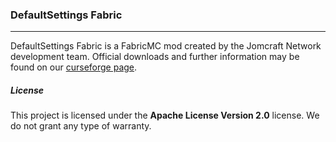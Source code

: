 ### DefaultSettings Fabric

---

DefaultSettings Fabric is a FabricMC mod created by the Jomcraft Network development team. Official downloads and further information may be found on our [curseforge page](https://www.curseforge.com/minecraft/mc-mods/defaultsettings-fabric).

##### License

This project is licensed under the **Apache License Version 2.0** license. We do not grant any type of warranty.